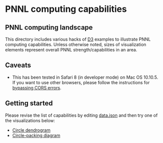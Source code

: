 <link href="style.css" type="text/css" rel="stylesheet"></link>

# PNNL computing capabilities


## PNNL computing landscape
This directory includes various hacks of [D3](http://d3js.org/) examples to illustrate PNNL computing capabilities.  Unless otherwise noted, sizes of visualization elements represent overall PNNL strength/capabilities in an area.

## Caveats

* This has been tested in Safari 8 (in developer mode) on Mac OS 10.10.5.  If you want to use other browsers, please follow the instructions for [bypassing CORS errors](https://blog.nraboy.com/2014/08/bypass-cors-errors-testing-apis-locally/).

## Getting started

Please revise the list of capabilities by editing [data.json](data.json) and then try one of the visualizations below:

* [Circle dendrogram](circle-dendrogram.html)
* [Circle-packing diagram](circle-packing.html)
